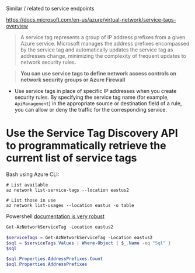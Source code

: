 Similar / related to service endpoints

https://docs.microsoft.com/en-us/azure/virtual-network/service-tags-overview

> A service tag represents a group of IP address prefixes from a given Azure service. Microsoft manages the address prefixes encompassed by the service tag and automatically updates the service tag as addresses change, minimizing the complexity of frequent updates to network security rules.

> **You can use service tags to define network access controls on network security groups or Azure Firewall** 
- Use service tags in place of specific IP addresses when you create security rules. By specifying the service tag name (for example, `ApiManagement`) in the appropriate source or destination field of a rule, you can allow or deny the traffic for the corresponding service.

# Use the Service Tag Discovery API to programmatically retrieve the current list of service tags
Bash using Azure CLI:
```shell
# List available
az network list-service-tags --location eastus2

# List those in use
az network list-usages --location eastus -o table
```
Powershell [documentation is very robust](https://docs.microsoft.com/en-us/powershell/module/az.network/Get-AzNetworkServiceTag?view=azps-2.8.0&viewFallbackFrom=azps-2.3.2)
```powershell
Get-AzNetworkServiceTag -Location eastus2

$serviceTags = Get-AzNetworkServiceTag -Location eastus2
$sql = $serviceTags.Values | Where-Object { $_.Name -eq "Sql" }
$sql

$sql.Properties.AddressPrefixes.Count
$sql.Properties.AddressPrefixes
```
